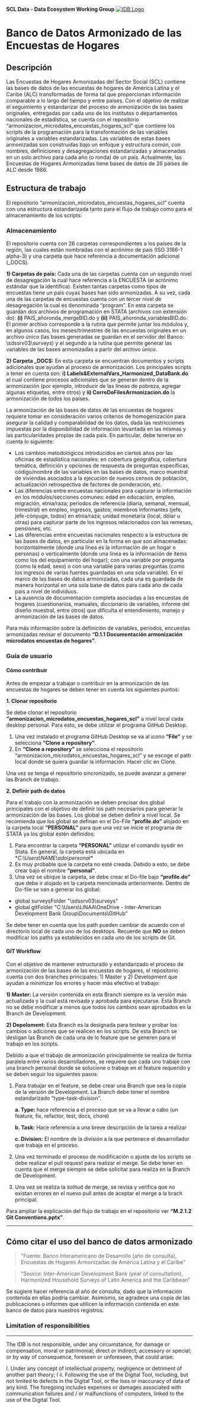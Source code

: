 ﻿**SCL Data - Data Ecosystem Working Group**
[![IDB Logo](https://scldata.iadb.org/assets/iadb-7779368a000004449beca0d4fc6f116cc0617572d549edf2ae491e9a17f63778.png)](https://scldata.iadb.org)

# Banco de Datos Armonizado de las Encuestas de Hogares

## Descripción

Las Encuestas de Hogares Armonizadas del Sector Social (SCL) contiene las bases de datos de las encuestas de hogares de América Latina y el Caribe (ALC) transformadas de forma tal que proporcionan información comparable a lo largo del tiempo y entre países. Con el objetivo de realizar el seguimiento y estandarizar del proceso de armonización de las bases originales, entregadas por cada uno de los institutos o departamentos nacionales de estadística, se cuenta con el repositorio “armonizacion_microdatos_encuestas_hogares_scl” que contiene los scripts de la programación para la transformación de las variables originales a variables estandarizadas. Las variables de estas bases armonizadas son construidas bajo un enfoque y estructura común, con nombres, definiciones y desagregaciones estandarizadas y almacenadas en un solo archivo para cada año (o ronda) de un país. Actualmente, las Encuestas de Hogares Armonizadas tiene bases de datos de 26 países de ALC desde 1986.  

## Estructura de trabajo

El repositorio “armonizacion_microdatos_encuestas_hogares_scl” cuenta con una estructura estandarizada tanto para el flujo de trabajo como para el almacenamiento de los scripts:

### Almacenamiento

El repositorio cuenta con 26 carpetas correspondientes a los países de la región, las cuales están nombradas con el acrónimo de país (ISO 3166-1 alpha-3) y una carpeta que hace referencia a documentación adicional (_DOCS).

**1)	Carpetas de país:** Cada una de las carpetas cuenta con un segundo nivel de desagregación la cual hace referencia a la ENCUESTA (el acrónimo estándar que la identifica). Existen tantas carpetas como tipos de encuestas tiene un país cuyas bases han sido armonizadas. 
A su vez, cada una de las carpetas de encuestas cuenta con un tercer nivel de desagregación la cual es denominada “program”. En esta carpeta se guardan dos archivos de programación en STATA (archivos con extensión do): **(i)** PAIS_añoronda_mergeBID.do y **(ii)** PAIS_añoronda_variablesBID.do. El primer archivo corresponde a la rutina que permite juntar los módulos y, en algunos casos, los meses/trimestres de las encuestas originales en un archivo único (las bases generadas se guardan en el servidor del Banco: \\sdssrv03\surveys) y el segundo a la rutina que permite generar las variables de las bases armonizadas a partir del archivo único.

**2)	Carpeta _DOCS:** En esta carpeta se encuentran documentos y scripts adicionales que ayudan al proceso de armonización. Los principales scripts a tener en cuenta son: **i) Labels&ExternalVars_Harmonized_DataBank.do** el cual contiene procesos adicionales que se generan dentro de la armonización (por ejemplo, introducir de las líneas de pobreza, agregar algunas etiquetas, entre otros) y **ii) CorreDoFilesArmonizacion.do** la armonización de todos los países.  

La armonización de las bases de datos de las encuestas de hogares requiere tomar en consideración varios criterios de homogenización para asegurar la calidad y comparabilidad de los datos, dada las restricciones impuestas por la disponibilidad de información levantada en las mismas y las particularidades propias de cada país. En particular, debe tenerse en cuenta lo siguiente:

*	Los cambios metodológicos introducidos en ciertos años por las oficinas de estadística nacionales: en cobertura geográfica, cobertura temática, definición y opciones de respuesta de preguntas específicas, código/nombre de las variables en las bases de datos, marco muestral de viviendas asociados a la ejecución de nuevos censos de población, actualización retrospectiva de factores de ponderación, etc. 
*	Las diferencias entre encuestas nacionales para capturar la información en los módulos/secciones comunes: edad en educación, empleo, migración, etnia/raza; periodos de referencia (diaria, semanal, mensual, trimestral) en empleo, ingresos, gastos; miembros informantes (jefe, jefe-cónyuge, todos) en etnia/raza; unidad monetaria (local, dólar u otras) para capturar parte de los ingresos relacionados con las remesas, pensiones, etc. 
*	Las diferencias entre encuestas nacionales respecto a la estructura de las bases de datos, en particular en la forma en que son almacenadas: horizontalmente (donde una línea es la información de un hogar o personas) o verticalmente (donde una línea es la información de ítems como los del equipamiento del hogar); con una variable por pregunta (como la edad, sexo) o con una variable para varias preguntas (como los ingresos de varias fuentes guardadas en una sola variable). En el marco de las bases de datos armonizadas, cada una es guardada de manera horizontal en una sola base de datos para cada año de cada país a nivel de individuos. 
*	La ausencia de documentación completa asociadas a las encuestas de hogares (cuestionarios, manuales, diccionario de variables, informe del diseño muestral, entre otros) que dificulta el entendimiento, manejo y armonización de las bases de datos. 

Para más información sobre la definición de variables, periodos, encuestas armonizadas revisar el documento **“D.1.1 Documentación armonización microdatos encuestas de hogares”**.

### Guía de usuario


#### Cómo contribuir

Antes de empezar a trabajar o contribuir en la armonización de las encuestas de hogares se deben tener en cuenta los siguientes puntos: 

**1.	Clonar repositorio**

Se debe clonar el repositorio **“armonizacion_microdatos_encuestas_hogares_scl”** a nivel local cada desktop personal. Para esto, se debe utilizar el programa GitHub Desktop. 

1.	Una vez instalado el programa GitHub Desktop se va al icono **“File”** y se selecciona **“Clone a repository”**.
2.	En **“Clone a repository”** se selecciona el repositorio “armonizacion_microdatos_encuestas_hogares_scl” y se escoge el path local donde se quiera guardar la información. Hacer clic en Clone. 

Una vez se tenga el repositorio sincronizado, se puede avanzar a generar las Branch de trabajo. 

**2.	Definir path de datos**

Para el trabajo con la armonización se deben precisar dos global principales con el objetivo de definir los path necesarios para generar la armonización de las bases. Los global se deben definir a nivel local. Se recomienda que los global se definan en el Do-File **“profile.do”** alojado en la carpeta local **“PERSONAL”** para que una vez se inicie el programa de STATA ya los global estén definidos:

1.	Para encontrar la carpeta **“PERSONAL”** utilizar el comando sysdir en Stata. En general, la carpeta está ubicada en **C:\Users\NAME\ado\personal\**
2.	Es muy probable que la carpeta no esté creada. Debido a esto, se debe crear bajo el nombre **“personal”**.
3.	Una vez se ubique la carpeta, se debe crear el Do-file bajo **“profile.do”** que debe ir alojado en la carpeta mencionada anteriormente. Dentro de Do-file se van a generar los global:

* global surveysFolder "\\sdssrv03\surveys"
* global gitFolder "C:\Users\LINAA\OneDrive - Inter-American Development Bank Group\Documents\GitHub"

Se debe tener en cuenta que los path pueden cambiar de acuerdo con el directorio local de cada uno de los desktops. 
Recuerde que **NO** se deben modificar los paths ya establecidos en cada uno de los scripts de Git.

#### GIT Workflow

Con el objetivo de mantener estructurado y estandarizado el proceso de armonización de las bases de las encuestas de hogares, el repositorio cuenta con dos branches principales: 1) Master y 2) Development que ayudan a minimizar los errores y hacer más efectivo el trabajo:

**1)	Master:** La versión contenida en esta Branch siempre es la versión más actualizada y la cual está revisada y aprobada para ejecutarse. Esta Branch no se debe modificar a menos que todos los cambios sean aprobados en la Branch de Development. 

**2)	Depeloment:** Esta Branch es la designada para testear y probar los cambios o adiciones que se realicen en los scripts. De esta Branch se desligan las Branch de cada una de lo feature que se generen para el trabajo en los scripts. 

Debido a que el trabajo de armonización principalmente se realiza de forma paralela entre varios desarrolladores, se requiere que cada uno trabaje con una branch personal donde se solucione o trabaje en el feature requerido y se deben seguir los siguientes pasos: 

1)	Para trabajar en el feature, se debe crear una Branch que sea la copia de la versión de Development. La Branch debe tener el nombre estandarizado “type-task-division”. 

    **a.	Type:** hace referencia a el proceso que se va a llevar a cabo (un feature, fix, refactor, test, docs, chore)
    
    **b.	Task:** Hace referencia a una breve descripción de la tarea a realizar
    
    **c.	Division:** El nombre de la división a la que pertenece el desarrollador que trabaja en el proceso. 
    
2)	Una vez terminado el proceso de modificación o ajuste de los scripts se debe realizar el pull request para realizar el merge. Se debe tener en cuenta que el merge siempre se debe solicitar para realiza en la Branch de Development. 
3)	Una vez se realiza la solitud de merge, se revisa y verifica que no existan errores en el nuevo pull antes de aceptar el merge a la brach principal. 

Para ampliar la explicación del flujo de trabajo en el repositorio ver **“M.2.1.2 Git Conventions.pptx”**.

---

## Cómo citar el uso del banco de datos armonizado

>"Fuente: Banco Interamericano de Desarrollo (año de consulta), Encuestas de Hogares Armonizadas de América Latina y el Caribe" 

>“Source: Inter-American Development Bank (year of consultation), Harmonized Household Surveys of Latin America and the Caribbean”

Se sugiere hacer referencia al año de consulta, dado que la información contenida en ellas podría cambiar. Asimismo, se agradece una copia de las publicaciones o informes que utilicen la información contenida en este banco de datos para nuestros registros.


### Limitation of responsibilities
---
The IDB is not responsible, under any circumstance, for damage or compensation, moral or patrimonial; direct or indirect; accessory or special; or by way of consequence, foreseen or unforeseen, that could arise:

I. Under any concept of intellectual property, negligence or detriment of another part theory; I
ii. Following the use of the Digital Tool, including, but not limited to defects in the Digital Tool, or the loss or inaccuracy of data of any kind. The foregoing includes expenses or damages associated with communication failures and / or malfunctions of computers, linked to the use of the Digital Tool.